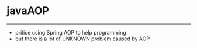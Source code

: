 # javaAOP
---
- pritice using Spring AOP to help programming
- but there is a lot of UNKNOWN problem caused by AOP
